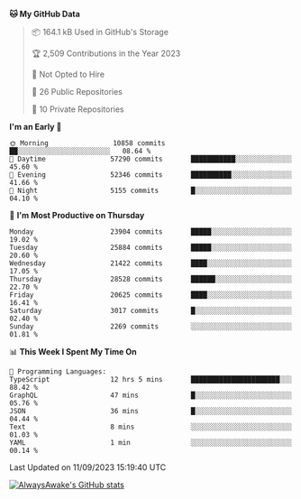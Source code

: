 <!--START_SECTION:waka-->
**🐱 My GitHub Data** 

> 📦 164.1 kB Used in GitHub's Storage 
 > 
> 🏆 2,509 Contributions in the Year 2023
 > 
> 🚫 Not Opted to Hire
 > 
> 📜 26 Public Repositories 
 > 
> 🔑 10 Private Repositories 
 > 
**I'm an Early 🐤** 

```text
🌞 Morning                10858 commits       ██░░░░░░░░░░░░░░░░░░░░░░░   08.64 % 
🌆 Daytime                57290 commits       ███████████░░░░░░░░░░░░░░   45.60 % 
🌃 Evening                52346 commits       ██████████░░░░░░░░░░░░░░░   41.66 % 
🌙 Night                  5155 commits        █░░░░░░░░░░░░░░░░░░░░░░░░   04.10 % 
```
📅 **I'm Most Productive on Thursday** 

```text
Monday                   23904 commits       █████░░░░░░░░░░░░░░░░░░░░   19.02 % 
Tuesday                  25884 commits       █████░░░░░░░░░░░░░░░░░░░░   20.60 % 
Wednesday                21422 commits       ████░░░░░░░░░░░░░░░░░░░░░   17.05 % 
Thursday                 28528 commits       ██████░░░░░░░░░░░░░░░░░░░   22.70 % 
Friday                   20625 commits       ████░░░░░░░░░░░░░░░░░░░░░   16.41 % 
Saturday                 3017 commits        █░░░░░░░░░░░░░░░░░░░░░░░░   02.40 % 
Sunday                   2269 commits        ░░░░░░░░░░░░░░░░░░░░░░░░░   01.81 % 
```


📊 **This Week I Spent My Time On** 

```text
💬 Programming Languages: 
TypeScript               12 hrs 5 mins       ██████████████████████░░░   88.42 % 
GraphQL                  47 mins             █░░░░░░░░░░░░░░░░░░░░░░░░   05.76 % 
JSON                     36 mins             █░░░░░░░░░░░░░░░░░░░░░░░░   04.44 % 
Text                     8 mins              ░░░░░░░░░░░░░░░░░░░░░░░░░   01.03 % 
YAML                     1 min               ░░░░░░░░░░░░░░░░░░░░░░░░░   00.14 % 
```


 Last Updated on 11/09/2023 15:19:40 UTC
<!--END_SECTION:waka-->

[![AlwaysAwake's GitHub stats](https://github-readme-stats.vercel.app/api?username=AlwaysAwake&show_icons=true&theme=github_dark&count_private=true)](https://github.com/AlwaysAwake/AlwaysAwake)
